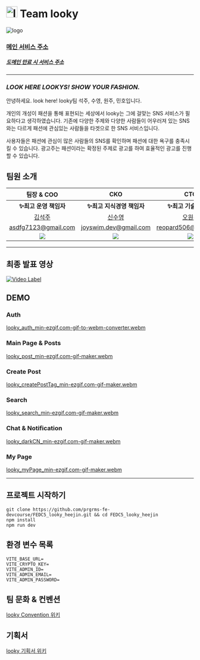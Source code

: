 # <img alt="looky favicon" src="https://github.com/prgrms-fe-devcourse/FEDC5_looky_heejin/assets/90549862/95f8fe98-e97b-4faa-a320-89c5de53cb5c" width="30rem" height="30rem" /> Team looky

<!--![favicon (1)](https://github.com/prgrms-fe-devcourse/FEDC5_looky_heejin/assets/90549862/95f8fe98-e97b-4faa-a320-89c5de53cb5c)-->

![logo](https://github.com/prgrms-fe-devcourse/FEDC5_looky_heejin/assets/90549862/ceb789a7-3811-4231-b705-1016345d7fbb)

### [메인 서비스 주소](https://www.looky.kr/)

##### [도메인 만료 시 서비스 주소](https://looky-working.vercel.app/)

---

### **_LOOK HERE LOOKYS! SHOW YOUR FASHION._**

안녕하세요. look here! looky팀 석주, 수영, 원주, 민호입니다.

개인의 개성이 패션을 통해 표현되는 세상에서 looky는 그에 걸맞는 SNS 서비스가 필요하다고 생각하였습니다. 기존에 다양한 주제와 다양한 사람들이 어우러져 있는 SNS와는 다르게 패션에 관심있는 사람들을 타겟으로 한 SNS 서비스입니다.

사용자들은 패션에 관심이 많은 사람들의 SNS를 확인하며 패션에 대한 욕구를 충족시킬 수 있습니다. 광고주는 패션이라는 확정된 주제로 광고를 하여 효율적인 광고를 진행할 수 있습니다.

## 팀원 소개

| 팀장 & COO | CKO | CTO | CAO |
| :-: | :-: | :-: | :-: |
| **✨최고 운영 책임자** | **✨최고 지식경영 책임자** | **✨최고 기술 책임자** | **✨최고 관리 책임자** |
| [김석주](https://github.com/SoJuSo) | [신수영](https://github.com/joyswim) | [오원주](https://github.com/OhWonJu) | [황민호](https://github.com/hellosonic-r) |
| asdfg7123@gmail.com | joyswim.dev@gmail.com | reopard506@gmail.com | hellommmh@gmail.com |
| <img src="https://github.com/SoJuSo.png" /> | <img src="https://github.com/joyswim.png" /> | <img src="https://github.com/OhWonJu.png" /> | <img src="https://github.com/hellosonic-r.png" /> |


---

## 최종 발표 영상
[![Video Label](http://img.youtube.com/vi/HR5ErNUulTk/0.jpg)](https://www.youtube.com/watch?v=HR5ErNUulTk)

## DEMO
### Auth
[looky_auth_min-ezgif.com-gif-to-webm-converter.webm](https://github.com/prgrms-fe-devcourse/FEDC5_looky_heejin/assets/90549862/8103c540-f804-4c1b-8e02-7e5279b19e7b)

### Main Page & Posts
[looky_post_min-ezgif.com-gif-maker.webm](https://github.com/prgrms-fe-devcourse/FEDC5_looky_heejin/assets/90549862/90c4a7bf-34d4-46b8-9bc3-07ee5fe5a52c)

### Create Post
[looky_createPostTag_min-ezgif.com-gif-maker.webm](https://github.com/prgrms-fe-devcourse/FEDC5_looky_heejin/assets/90549862/2a54fd9d-2865-44dc-bc69-6764919c5a6f)

### Search
[looky_search_min-ezgif.com-gif-maker.webm](https://github.com/prgrms-fe-devcourse/FEDC5_looky_heejin/assets/90549862/2da7f7f1-2b8c-4aa5-9d10-4113dcf3ade8)

### Chat & Notification
[looky_darkCN_min-ezgif.com-gif-maker.webm](https://github.com/prgrms-fe-devcourse/FEDC5_looky_heejin/assets/90549862/8437b12e-9b40-4eb4-99f8-0c0414336eeb)

### My Page
[looky_myPage_min-ezgif.com-gif-maker.webm](https://github.com/prgrms-fe-devcourse/FEDC5_looky_heejin/assets/90549862/415b9cfb-a969-4df7-a3b4-3efbdf339f89)

---

## 프로젝트 시작하기

```
git clone https://github.com/prgrms-fe-devcourse/FEDC5_looky_heejin.git && cd FEDC5_looky_heejin
npm install
npm run dev
```

## 환경 변수 목록

```
VITE_BASE_URL=
VITE_CRYPTO_KEY=
VITE_ADMIN_ID=
VITE_ADMIN_EMAIL=
VITE_ADMIN_PASSWORD=
```

## 팀 문화 & 컨벤션

[looky Convention 위키](https://github.com/prgrms-fe-devcourse/FEDC5_looky_heejin/wiki/Convention)

## 기획서

[looky 기획서 위키](https://github.com/prgrms-fe-devcourse/FEDC5_looky_heejin/wiki/%EA%B8%B0%ED%9A%8D%EC%84%9C)
